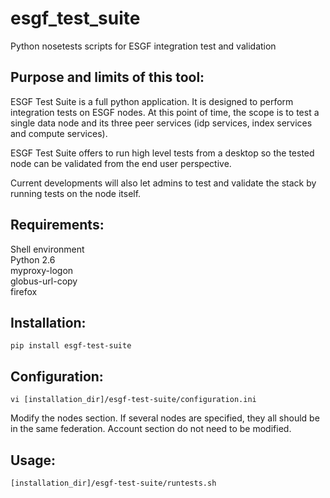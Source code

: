 esgf_test_suite
===============

Python nosetests scripts for ESGF integration test and validation

## Purpose and limits of this tool:

ESGF Test Suite is a full python application. It is designed to perform integration tests on ESGF nodes. At this point of time, the scope is to test a single data node and its three peer services (idp services, index services and compute services).

ESGF Test Suite offers to run high level tests from a desktop so the tested node can be validated from the end user perspective.

Current developments will also let admins to test and validate the stack by running tests on the node itself.

## Requirements:

Shell environment  
Python 2.6  
myproxy-logon  
globus-url-copy  
firefox  

## Installation:

```
pip install esgf-test-suite
```

## Configuration:

```
vi [installation_dir]/esgf-test-suite/configuration.ini   
```

Modify the nodes section. If several nodes are specified, they all should be in the same federation. Account section do not need to be modified.  

## Usage:

```
[installation_dir]/esgf-test-suite/runtests.sh  
```

